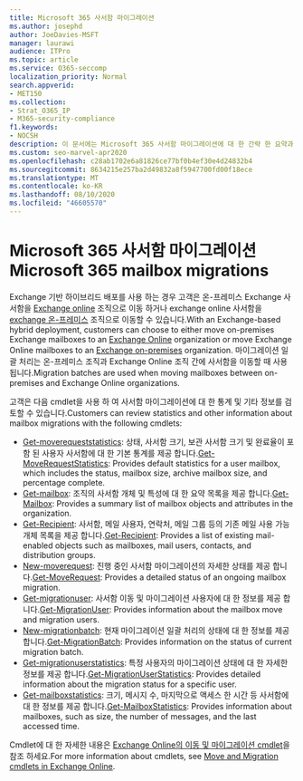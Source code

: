 ```yaml
---
title: Microsoft 365 사서함 마이그레이션
ms.author: josephd
author: JoeDavies-MSFT
manager: laurawi
audience: ITPro
ms.topic: article
ms.service: O365-seccomp
localization_priority: Normal
search.appverid:
- MET150
ms.collection:
- Strat_O365_IP
- M365-security-compliance
f1.keywords:
- NOCSH
description: 이 문서에는 Microsoft 365 사서함 마이그레이션에 대 한 간략 한 요약과 마이그레이션에 사용 되는 cmdlet 목록이 포함 되어 있습니다.
ms.custom: seo-marvel-apr2020
ms.openlocfilehash: c28ab1702e6a81826ce77bf0b4ef30e4d24832b4
ms.sourcegitcommit: 8634215e257ba2d49832a8f5947700fd00f18ece
ms.translationtype: MT
ms.contentlocale: ko-KR
ms.lasthandoff: 08/10/2020
ms.locfileid: "46605570"
---
```

# <a name="microsoft-365-mailbox-migrations"></a><span data-ttu-id="75557-103">Microsoft 365 사서함 마이그레이션</span><span class="sxs-lookup"><span data-stu-id="75557-103">Microsoft 365 mailbox migrations</span></span>

<span data-ttu-id="75557-104">Exchange 기반 하이브리드 배포를 사용 하는 경우 고객은 온-프레미스 Exchange 사서함을 [Exchange online](https://docs.microsoft.com/Exchange/exchange-online) 조직으로 이동 하거나 exchange online 사서함을 [exchange 온-프레미스](https://docs.microsoft.com/Exchange/exchange-server) 조직으로 이동할 수 있습니다.</span><span class="sxs-lookup"><span data-stu-id="75557-104">With an Exchange-based hybrid deployment, customers can choose to either move on-premises Exchange mailboxes to an [Exchange Online](https://docs.microsoft.com/Exchange/exchange-online) organization or move Exchange Online mailboxes to an [Exchange on-premises](https://docs.microsoft.com/Exchange/exchange-server) organization.</span></span> <span data-ttu-id="75557-105">마이그레이션 일괄 처리는 온-프레미스 조직과 Exchange Online 조직 간에 사서함을 이동할 때 사용 됩니다.</span><span class="sxs-lookup"><span data-stu-id="75557-105">Migration batches are used when moving mailboxes between on-premises and Exchange Online organizations.</span></span>

<span data-ttu-id="75557-106">고객은 다음 cmdlet을 사용 하 여 사서함 마이그레이션에 대 한 통계 및 기타 정보를 검토할 수 있습니다.</span><span class="sxs-lookup"><span data-stu-id="75557-106">Customers can review statistics and other information about mailbox migrations with the following cmdlets:</span></span>

- <span data-ttu-id="75557-107">[Get-moverequeststatistics](https://docs.microsoft.com/powershell/module/exchange/move-and-migration/Get-MoveRequestStatistics?view=exchange-ps): 상태, 사서함 크기, 보관 사서함 크기 및 완료율이 포함 된 사용자 사서함에 대 한 기본 통계를 제공 합니다.</span><span class="sxs-lookup"><span data-stu-id="75557-107">[Get-MoveRequestStatistics](https://docs.microsoft.com/powershell/module/exchange/move-and-migration/Get-MoveRequestStatistics?view=exchange-ps): Provides default statistics for a user mailbox, which includes the status, mailbox size, archive mailbox size, and percentage complete.</span></span>
- <span data-ttu-id="75557-108">[Get-mailbox](https://docs.microsoft.com/powershell/module/exchange/mailboxes/Get-Mailbox?view=exchange-ps
): 조직의 사서함 개체 및 특성에 대 한 요약 목록을 제공 합니다.</span><span class="sxs-lookup"><span data-stu-id="75557-108">[Get-Mailbox](https://docs.microsoft.com/powershell/module/exchange/mailboxes/Get-Mailbox?view=exchange-ps
): Provides a summary list of mailbox objects and attributes in the organization.</span></span>
- <span data-ttu-id="75557-109">[Get-Recipient](https://docs.microsoft.com/powershell/module/exchange/users-and-groups/Get-Recipient?view=exchange-ps): 사서함, 메일 사용자, 연락처, 메일 그룹 등의 기존 메일 사용 가능 개체 목록을 제공 합니다.</span><span class="sxs-lookup"><span data-stu-id="75557-109">[Get-Recipient](https://docs.microsoft.com/powershell/module/exchange/users-and-groups/Get-Recipient?view=exchange-ps): Provides a list of existing mail-enabled objects such as mailboxes, mail users, contacts, and distribution groups.</span></span>
- <span data-ttu-id="75557-110">[New-moverequest](https://docs.microsoft.com/powershell/module/exchange/move-and-migration/Get-MoveRequest?view=exchange-ps): 진행 중인 사서함 마이그레이션의 자세한 상태를 제공 합니다.</span><span class="sxs-lookup"><span data-stu-id="75557-110">[Get-MoveRequest](https://docs.microsoft.com/powershell/module/exchange/move-and-migration/Get-MoveRequest?view=exchange-ps): Provides a detailed status of an ongoing mailbox migration.</span></span>
- <span data-ttu-id="75557-111">[Get-migrationuser](https://docs.microsoft.com/powershell/module/exchange/move-and-migration/Get-MigrationUser?view=exchange-ps): 사서함 이동 및 마이그레이션 사용자에 대 한 정보를 제공 합니다.</span><span class="sxs-lookup"><span data-stu-id="75557-111">[Get-MigrationUser](https://docs.microsoft.com/powershell/module/exchange/move-and-migration/Get-MigrationUser?view=exchange-ps): Provides information about the mailbox move and migration users.</span></span>
- <span data-ttu-id="75557-112">[New-migrationbatch](https://docs.microsoft.com/powershell/module/exchange/move-and-migration/Get-MigrationBatch?view=exchange-ps): 현재 마이그레이션 일괄 처리의 상태에 대 한 정보를 제공 합니다.</span><span class="sxs-lookup"><span data-stu-id="75557-112">[Get-MigrationBatch](https://docs.microsoft.com/powershell/module/exchange/move-and-migration/Get-MigrationBatch?view=exchange-ps): Provides information on the status of current migration batch.</span></span>
- <span data-ttu-id="75557-113">[Get-migrationuserstatistics](https://docs.microsoft.com/powershell/module/exchange/move-and-migration/Get-MigrationUserStatistics?view=exchange-ps): 특정 사용자의 마이그레이션 상태에 대 한 자세한 정보를 제공 합니다.</span><span class="sxs-lookup"><span data-stu-id="75557-113">[Get-MigrationUserStatistics](https://docs.microsoft.com/powershell/module/exchange/move-and-migration/Get-MigrationUserStatistics?view=exchange-ps): Provides detailed information about the migration status for a specific user.</span></span>
- <span data-ttu-id="75557-114">[Get-mailboxstatistics](https://docs.microsoft.com/powershell/module/exchange/mailboxes/Get-MailboxStatistics?view=exchange-ps): 크기, 메시지 수, 마지막으로 액세스 한 시간 등 사서함에 대 한 정보를 제공 합니다.</span><span class="sxs-lookup"><span data-stu-id="75557-114">[Get-MailboxStatistics](https://docs.microsoft.com/powershell/module/exchange/mailboxes/Get-MailboxStatistics?view=exchange-ps): Provides information about mailboxes, such as size, the number of messages, and the last accessed time.</span></span>

<span data-ttu-id="75557-115">Cmdlet에 대 한 자세한 내용은 [Exchange Online의 이동 및 마이그레이션 cmdlet](https://docs.microsoft.com/powershell/exchange/exchange-online/exchange-online-powershell?view=exchange-ps)을 참조 하세요.</span><span class="sxs-lookup"><span data-stu-id="75557-115">For more information about cmdlets, see [Move and Migration cmdlets in Exchange Online](https://docs.microsoft.com/powershell/exchange/exchange-online/exchange-online-powershell?view=exchange-ps).</span></span>
